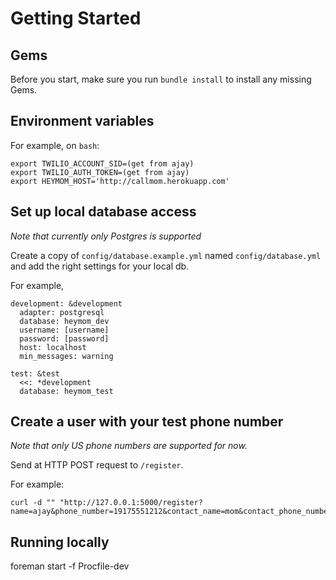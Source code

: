 # Getting Started

## Gems

Before you start, make sure you run `bundle install` to install any missing Gems.

## Environment variables

For example, on `bash`:

    export TWILIO_ACCOUNT_SID=(get from ajay)
    export TWILIO_AUTH_TOKEN=(get from ajay)
    export HEYMOM_HOST='http://callmom.herokuapp.com'


## Set up local database access

_Note that currently only Postgres is supported_

Create a copy of `config/database.example.yml` named `config/database.yml` and add the right settings for your local db.

For example, 

    development: &development
      adapter: postgresql
      database: heymom_dev
      username: [username]
      password: [password]
      host: localhost
      min_messages: warning

    test: &test
      <<: *development
      database: heymom_test


## Create a user with your test phone number

_Note that only US phone numbers are supported for now._

Send at HTTP POST request to `/register`.

For example:

    curl -d "" "http://127.0.0.1:5000/register?name=ajay&phone_number=19175551212&contact_name=mom&contact_phone_number=19736661313"


## Running locally

   foreman start -f Procfile-dev

